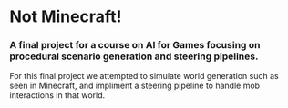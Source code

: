 # Not Minecraft!
### A final project for a course on AI for Games focusing on procedural scenario generation and steering pipelines.

For this final project we attempted to simulate world generation such as seen in Minecraft, and impliment a steering pipeline to handle mob interactions in that world.
